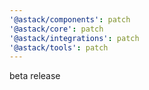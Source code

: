 ```yaml
---
'@astack/components': patch
'@astack/core': patch
'@astack/integrations': patch
'@astack/tools': patch
---
```


beta release
